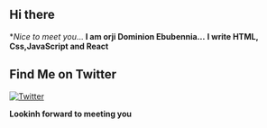 ## Hi there 
**Nice to meet you*...
**I am orji Dominion Ebubennia...**
**I write HTML, Css,JavaScript   and React**
     
## Find Me on Twitter
[![Twitter](https://img.shields.io/badge/Twitter-%40your_twitter_handle-blue?logo=twitter)](https://twitter.com/dodos_ebn)

**Lookinh forward to meeting you**





<!---
dodosebn/dodosebn is a ✨ special ✨ repository because its `README.md` (this file) appears on your GitHub profile.
You can click the Preview link to take a look at your changes.
--->
